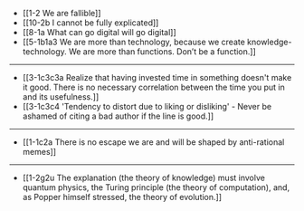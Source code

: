- [[1-2 We are fallible]]
- [[10-2b I cannot be fully explicated]]
- [[8-1a What can go digital will go digital]]
- [[5-1b1a3 We are more than technology, because we create knowledge-technology. We are more than functions. Don’t be a function.]]
---
- [[3-1c3c3a Realize that having invested time in something doesn't make it good. There is no necessary correlation between the time you put in and its usefulness.]]
- [[3-1c3c4 'Tendency to distort due to liking or disliking' - Never be ashamed of citing a bad author if the line is good.]]
---
- [[1-1c2a There is no escape we are and will be shaped by anti-rational memes]]
---
- [[1-2g2u The explanation (the theory of knowledge) must involve quantum physics, the Turing principle (the theory of computation), and, as Popper himself stressed, the theory of evolution.]]
